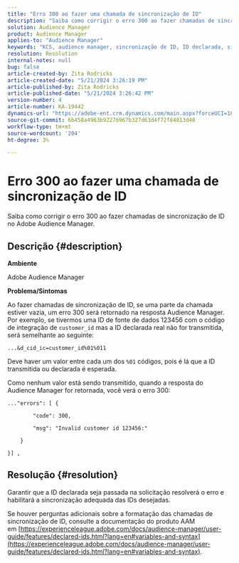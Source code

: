 ```yaml
---
title: "Erro 300 ao fazer uma chamada de sincronização de ID"
description: "Saiba como corrigir o erro 300 ao fazer chamadas de sincronização de ID no Adobe Audience Manager."
solution: Audience Manager
product: Audience Manager
applies-to: "Audience Manager"
keywords: "KCS, audience manager, sincronização de ID, ID declarada, sincronização de ID do cliente, ID do cliente, sincronização online"
resolution: Resolution
internal-notes: null
bug: false
article-created-by: Zita Rodricks
article-created-date: "5/21/2024 3:26:19 PM"
article-published-by: Zita Rodricks
article-published-date: "5/21/2024 3:26:42 PM"
version-number: 4
article-number: KA-19442
dynamics-url: "https://adobe-ent.crm.dynamics.com/main.aspx?forceUCI=1&pagetype=entityrecord&etn=knowledgearticle&id=3bb95b73-8617-ef11-9f89-6045bd06eea5"
source-git-commit: 6b458a4963b92276967b327d63d4f72f84813d48
workflow-type: tm+mt
source-wordcount: '204'
ht-degree: 3%

---
```


# Erro 300 ao fazer uma chamada de sincronização de ID


Saiba como corrigir o erro 300 ao fazer chamadas de sincronização de ID no Adobe Audience Manager.

## Descrição {#description}


<b>Ambiente</b>

Adobe Audience Manager

<b>Problema/Sintomas</b>

Ao fazer chamadas de sincronização de ID, se uma parte da chamada estiver vazia, um erro 300 será retornado na resposta Audience Manager. Por exemplo, se tivermos uma ID de fonte de dados 123456 com o código de integração de `customer_id` mas a ID declarada real não for transmitida, será semelhante ao seguinte:

`...&d_cid_ic=customer_id%01%011`

Deve haver um valor entre cada um dos `%01` códigos, pois é lá que a ID transmitida ou declarada é esperada.

Como nenhum valor está sendo transmitido, quando a resposta do Audience Manager for retornada, você verá o erro 300:




```
..."errors": [ {

        "code": 300,

        "msg": "Invalid customer id 123456:"

    }

}] ,
```





## Resolução {#resolution}


Garantir que a ID declarada seja passada na solicitação resolverá o erro e habilitará a sincronização adequada das IDs desejadas.

Se houver perguntas adicionais sobre a formatação das chamadas de sincronização de ID, consulte a documentação do produto AAM em [https://experienceleague.adobe.com/docs/audience-manager/user-guide/features/declared-ids.html?lang=en#variables-and-syntax](https://experienceleague.adobe.com/docs/audience-manager/user-guide/features/declared-ids.html?lang=en#variables-and-syntax).
